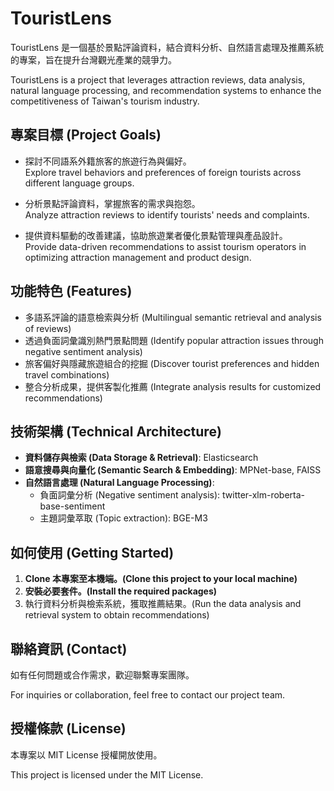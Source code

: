 # TouristLens

TouristLens 是一個基於景點評論資料，結合資料分析、自然語言處理及推薦系統的專案，旨在提升台灣觀光產業的競爭力。

TouristLens is a project that leverages attraction reviews, data analysis, natural language processing, and recommendation systems to enhance the competitiveness of Taiwan's tourism industry.

## 專案目標 (Project Goals)

- 探討不同語系外籍旅客的旅遊行為與偏好。  
Explore travel behaviors and preferences of foreign tourists across different language groups.

- 分析景點評論資料，掌握旅客的需求與抱怨。  
Analyze attraction reviews to identify tourists' needs and complaints.

- 提供資料驅動的改善建議，協助旅遊業者優化景點管理與產品設計。  
Provide data-driven recommendations to assist tourism operators in optimizing attraction management and product design.

## 功能特色 (Features)

- 多語系評論的語意檢索與分析 (Multilingual semantic retrieval and analysis of reviews)
- 透過負面詞彙識別熱門景點問題 (Identify popular attraction issues through negative sentiment analysis)
- 旅客偏好與隱藏旅遊組合的挖掘 (Discover tourist preferences and hidden travel combinations)
- 整合分析成果，提供客製化推薦 (Integrate analysis results for customized recommendations)

## 技術架構 (Technical Architecture)

- **資料儲存與檢索 (Data Storage & Retrieval)**: Elasticsearch
- **語意搜尋與向量化 (Semantic Search & Embedding)**: MPNet-base, FAISS
- **自然語言處理 (Natural Language Processing)**: 
  - 負面詞彙分析 (Negative sentiment analysis): twitter-xlm-roberta-base-sentiment
  - 主題詞彙萃取 (Topic extraction): BGE-M3

## 如何使用 (Getting Started)

1. **Clone 本專案至本機端。(Clone this project to your local machine)**
2. **安裝必要套件。(Install the required packages)**
3. 執行資料分析與檢索系統，獲取推薦結果。(Run the data analysis and retrieval system to obtain recommendations)

## 聯絡資訊 (Contact)

如有任何問題或合作需求，歡迎聯繫專案團隊。

For inquiries or collaboration, feel free to contact our project team.

## 授權條款 (License)

本專案以 MIT License 授權開放使用。

This project is licensed under the MIT License.

